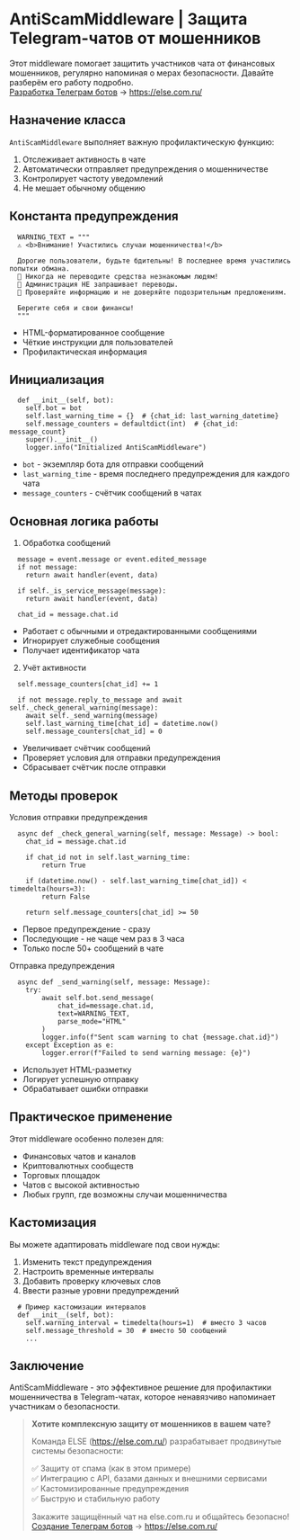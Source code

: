 # AntiScamMiddleware | Защита Telegram-чатов от мошенников
Этот middleware помогает защитить участников чата от финансовых мошенников, регулярно напоминая о мерах безопасности. Давайте разберём его работу подробно.
<br>
[Разработка Телеграм ботов](https://else.com.ru "Разработка Телеграм ботов") -> https://else.com.ru/

## Назначение класса
`AntiScamMiddleware` выполняет важную профилактическую функцию:

<ol> 
    <li>Отслеживает активность в чате</li> 
    <li>Автоматически отправляет предупреждения о мошенничестве</li> 
    <li>Контролирует частоту уведомлений</li> 
    <li>Не мешает обычному общению</li> 
</ol>
    
## Константа предупреждения
```
  WARNING_TEXT = """
  ⚠️ <b>Внимание! Участились случаи мошенничества!</b>

  Дорогие пользователи, будьте бдительны! В последнее время участились попытки обмана.
  🔹 Никогда не переводите средства незнакомым людям!
  🔹 Администрация НЕ запрашивает переводы.
  🔹 Проверяйте информацию и не доверяйте подозрительным предложениям.

  Берегите себя и свои финансы!
  """
```


+ HTML-форматированное сообщение</li>
+ Чёткие инструкции для пользователей</li>
+ Профилактическая информация</li>

## Инициализация
```
  def __init__(self, bot):
    self.bot = bot
    self.last_warning_time = {}  # {chat_id: last_warning_datetime}
    self.message_counters = defaultdict(int)  # {chat_id: message_count}
    super().__init__()
    logger.info("Initialized AntiScamMiddleware")
```
+ `bot` - экземпляр бота для отправки сообщений</li>
+ `last_warning_time` - время последнего предупреждения для каждого чата</li>
+ `message_counters` - счётчик сообщений в чатах</li>

## Основная логика работы
1. Обработка сообщений
```
  message = event.message or event.edited_message
  if not message:
    return await handler(event, data)

  if self._is_service_message(message):
    return await handler(event, data)

  chat_id = message.chat.id
```
+ Работает с обычными и отредактированными сообщениями</li>
+ Игнорирует служебные сообщения</li>
+ Получает идентификатор чата</li>

2. Учёт активности
```
  self.message_counters[chat_id] += 1

  if not message.reply_to_message and await self._check_general_warning(message):
    await self._send_warning(message)
    self.last_warning_time[chat_id] = datetime.now()
    self.message_counters[chat_id] = 0
```
+ Увеличивает счётчик сообщений</li>
+ Проверяет условия для отправки предупреждения</li>
+ Сбрасывает счётчик после отправки</li>

## Методы проверок
Условия отправки предупреждения
```
  async def _check_general_warning(self, message: Message) -> bool:
    chat_id = message.chat.id

    if chat_id not in self.last_warning_time:
        return True

    if (datetime.now() - self.last_warning_time[chat_id]) < timedelta(hours=3):
        return False

    return self.message_counters[chat_id] >= 50
```
+ Первое предупреждение - сразу</li>
+ Последующие - не чаще чем раз в 3 часа</li>
+ Только после 50+ сообщений в чате</li>

Отправка предупреждения
```
  async def _send_warning(self, message: Message):
    try:
        await self.bot.send_message(
            chat_id=message.chat.id,
            text=WARNING_TEXT,
            parse_mode="HTML"
        )
        logger.info(f"Sent scam warning to chat {message.chat.id}")
    except Exception as e:
        logger.error(f"Failed to send warning message: {e}")
```
+ Использует HTML-разметку</li>
+ Логирует успешную отправку</li>
+ Обрабатывает ошибки отправки</li>

## Практическое применение
Этот middleware особенно полезен для:

+ Финансовых чатов и каналов
+ Криптовалютных сообществ
+ Торговых площадок
+ Чатов с высокой активностью
+ Любых групп, где возможны случаи мошенничества


## Кастомизация
Вы можете адаптировать middleware под свои нужды:

<ol>
    <li>Изменить текст предупреждения</li>
    <li>Настроить временные интервалы</li>
    <li>Добавить проверку ключевых слов</li>
    <li>Ввести разные уровни предупреждений</li>
</ol>

```
  # Пример кастомизации интервалов
  def __init__(self, bot):
    self.warning_interval = timedelta(hours=1)  # вместо 3 часов
    self.message_threshold = 30  # вместо 50 сообщений
    ...
```

## Заключение
AntiScamMiddleware - это эффективное решение для профилактики мошенничества в Telegram-чатах, которое ненавязчиво напоминает участникам о безопасности.
<br>
<blockquote>
<b>Хотите комплексную защиту от мошенников в вашем чате?</b>

Команда ELSE (https://else.com.ru/) разрабатывает продвинутые системы безопасности:<br>

✅ Защиту от спама (как в этом примере)<br>
✅ Интеграцию с API, базами данных и внешними сервисами<br>
✅ Кастомизированные предупреждения<br>
✅ Быструю и стабильную работу<br>

Закажите защищённый чат на else.com.ru и общайтесь безопасно!<br>
[Создание Телеграм ботов](https://else.com.ru "Разработка Телеграм ботов") -> https://else.com.ru/
</blockquote>
    

    
